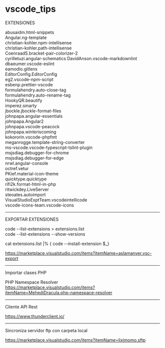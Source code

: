 # vscode_tips  

EXTENSIONES 

abusaidm.html-snippets  
Angular.ng-template  
christian-kohler.npm-intellisense  
christian-kohler.path-intellisense  
CoenraadS.bracket-pair-colorizer-2  
cyrilletuzi.angular-schematics 
DavidAnson.vscode-markdownlint  
dbaeumer.vscode-eslint  
eamodio.gitlens  
EditorConfig.EditorConfig  
eg2.vscode-npm-script  
esbenp.prettier-vscode  
formulahendry.auto-close-tag  
formulahendry.auto-rename-tag  
HookyQR.beautify  
imperez.smarty  
jbockle.jbockle-format-files  
johnpapa.angular-essentials  
johnpapa.Angular2  
johnpapa.vscode-peacock  
johnpapa.winteriscoming  
kokororin.vscode-phpfmt  
meganrogge.template-string-converter  
ms-vscode.vscode-typescript-tslint-plugin  
msjsdiag.debugger-for-chrome  
msjsdiag.debugger-for-edge  
nrwl.angular-console  
octref.vetur  
PKief.material-icon-theme  
quicktype.quicktype  
rifi2k.format-html-in-php  
ritwickdey.LiveServer  
steoates.autoimport  
VisualStudioExptTeam.vscodeintellicode  
vscode-icons-team.vscode-icons


----------------------------------------  



EXPORTAR EXTENSIONES  

code --list-extensions > extensions.list   
code --list-extensions --show-versions  


cat extensions.list |% { code --install-extension $_}  

https://marketplace.visualstudio.com/items?itemName=aslamanver.vsc-export  

---------------------------------------  

Importar clases PHP  

PHP Namespace Resolver  
https://marketplace.visualstudio.com/items?itemName=MehediDracula.php-namespace-resolver  

---------------------------------------  

Cliente API Rest  

https://www.thunderclient.io/  

---------------------------------------   

Sincroniza servidor ftp con carpeta local  

https://marketplace.visualstudio.com/items?itemName=liximomo.sftp  




 
 


